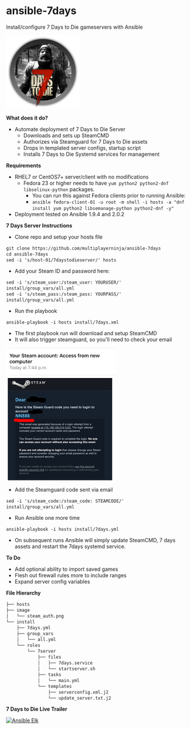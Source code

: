 ansible-7days
=============
Install/configure 7 Days to Die gameservers with Ansible

![7Days](/image/7days_icon.png?raw=true "This is a really fun game")

**What does it do?**
   - Automate deployment of 7 Days to Die Server
     * Downloads and sets up SteamCMD
     * Authorizes via Steamguard for 7 Days to Die assets
     * Drops in templated server configs, startup script
     * Installs 7 Days to Die Systemd services for management

**Requirements**
   - RHEL7 or CentOS7+ server/client with no modifications
     - Fedora 23 or higher needs to have ```yum python2 python2-dnf libselinux-python``` packages.
       * You can run this against Fedora clients prior to running Ansible:
       - ```ansible fedora-client-01 -u root -m shell -i hosts -a "dnf install yum python2 libsemanage-python python2-dnf -y"```
   - Deployment tested on Ansible 1.9.4 and 2.0.2

**7 Days Server Instructions**
   - Clone repo and setup your hosts file
```
git clone https://github.com/multiplayerninja/ansible-7days
cd ansible-7days
sed -i 's/host-01/7daystodieserver/' hosts
```
   - Add your Steam ID and password here:
```
sed -i 's/steam_user:/steam_user: YOURUSER/' install/group_vars/all.yml
sed -i 's/steam_pass:/steam_pass: YOURPASS/' install/group_vars/all.yml
```
   - Run the playbook
```
ansible-playbook -i hosts install/7days.xml
```
   - The first playbook run will download and setup SteamCMD
   - It will also trigger steamguard, so you'll need to check your email

![7Days](/image/steam_auth.png?raw=true "Enter this code in install/group_vars/all.yml.")

   - Add the Steamguard code sent via email 
```
sed -i 's/steam_code:/steam_code: STEAMCODE/' install/group_vars/all.yml
```
   - Run Ansible one more time
```
ansible-playbook -i hosts install/7days.yml
```
   * On subsequent runs Ansible will simply update SteamCMD, 7 days assets and
     restart the 7days systemd service.

**To Do**
   - Add optional ability to import saved games
   - Flesh out firewall rules more to include ranges
   - Expand server config variables

**File Hierarchy**
```
├── hosts
├── image
│   └── steam_auth.png
└── install
    ├── 7days.yml
    ├── group_vars
    │   └── all.yml
    └── roles
        └── 7server
            ├── files
            │   ├── 7days.service
            │   └── startserver.sh
            ├── tasks
            │   └── main.yml
            └── templates
                ├── serverconfig.xml.j2
                └── update_server.txt.j2
```

**7 Days to Die Live Trailer**


[![Ansible Elk](http://img.youtube.com/vi/tnKLwfAgZjI/0.jpg)](http://www.youtube.com/watch?v=tnKLwfAgZjI "7 Days to Die Live Trailer")


